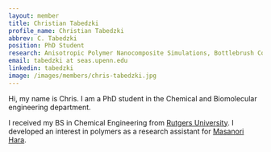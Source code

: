 ```yaml
---
layout: member
title: Christian Tabedzki
profile_name: Christian Tabedzki
abbrev: C. Tabedzki
position: PhD Student
research: Anisotropic Polymer Nanocomposite Simulations, Bottlebrush Copolymer Architecture
email: tabedzki at seas.upenn.edu
linkedin: tabedzki 
image: /images/members/chris-tabedzki.jpg
---
```


Hi, my name is Chris. I am a PhD student in the Chemical and Biomolecular engineering department.

I received my BS in Chemical Engineering from [Rutgers University](http://cbe.rutgers.edu). I developed an interest in polymers as a research assistant for [Masanori Hara](http://soe.rutgers.edu/hara-masanori). 
